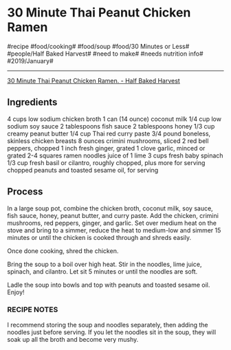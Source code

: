# 30 Minute Thai Peanut Chicken Ramen
#recipe #food/cooking# #food/soup #food/30 Minutes or Less# #people/Half Baked Harvest# #need to make# #needs nutrition info# #2019/January#
- - - -
[30 Minute Thai Peanut Chicken Ramen. - Half Baked Harvest](https://www.halfbakedharvest.com/20-minute-thai-peanut-chicken-ramen/)

## Ingredients
4 cups low sodium chicken broth
1 can (14 ounce) coconut milk
1/4 cup low sodium soy sauce
2 tablespoons fish sauce
2 tablespoons honey
1/3 cup creamy peanut butter
1/4 cup Thai red curry paste
3/4 pound boneless, skinless chicken breasts
8 ounces crimini mushrooms, sliced
2 red bell peppers, chopped
1 inch fresh ginger, grated
1 clove garlic, minced or grated
2-4 squares ramen noodles
juice of 1 lime
3 cups fresh baby spinach
1/3 cup fresh basil or cilantro, roughly chopped, plus more for serving
chopped peanuts and toasted sesame oil, for serving

## Process
In a large soup pot, combine the chicken broth, coconut milk, soy sauce, fish sauce, honey, peanut butter, and curry paste. Add the chicken, crimini mushrooms, red peppers, ginger, and garlic. Set over medium heat on the stove and bring to a simmer, reduce the heat to medium-low and simmer 15 minutes or until the chicken is cooked through and shreds easily.

Once done cooking, shred the chicken.

Bring the soup to a boil over high heat. Stir in the noodles, lime juice, spinach, and cilantro. Let sit 5 minutes or until the noodles are soft.

Ladle the soup into bowls and top with peanuts and toasted sesame oil. Enjoy!

### RECIPE NOTES
I recommend storing the soup and noodles separately, then adding the noodles just before serving. If you let the noodles sit in the soup, they will soak up all the broth and become very mushy.